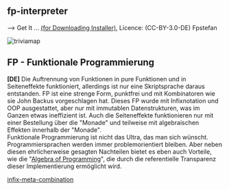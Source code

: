 ## fp-interpreter
--> Get It ... [(for Downloading Installer)](https://www.heise.de/download/product/fp-trivia), Licence: (CC-BY-3.0-DE) Fpstefan


![triviamap](http://fpstefan.github.io/fpstefande/triviastrictmap.png)


## FP - Funktionale Programmierung

**[DE]** Die Auftrennung von Funktionen in pure Funktionen und in Seiteneffekte funktioniert,
allerdings ist nur eine Skriptsprache daraus entstanden.
FP ist eine strenge Form, punktfrei und mit Kombinatoren wie sie John Backus vorgeschlagen hat.
Dieses FP wurde mit Infixnotation und OOP ausgestattet, aber nur mit immutablen Datenstrukturen,
was im Ganzen etwas ineffizient ist. Auch die Seiteneffekte funktionieren nur mit einer Bestellung
über die "Monade" und teilweise mit algebraischen Effekten innerhalb der "Monade". \
Funktionale Programmierung ist nicht das Ultra, das man sich wünscht.
Programmiersprachen werden immer problemorientiert bleiben.
Aber neben diesen ehrlicherweise gesagten Nachteilen bietet es eben auch Vorteile, wie die "[Algebra of Programming](https://de.wikipedia.org/wiki/Punktfreie_Programmiersprache)",
die durch die referentielle Transparenz dieser Implementierung ermöglicht wird.


[infix-meta-combination](https://github.com/fp-system/fp-interpreter/blob/master/infix-meta-combination.pdf)

